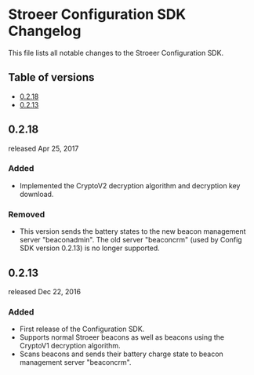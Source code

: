 # Stroeer Configuration SDK Changelog

This file lists all notable changes to the Stroeer Configuration SDK.

## Table of versions
<!-- TOC depthFrom:2 depthTo:6 withLinks:1 updateOnSave:1 -->

* [0.2.18](#0218)
* [0.2.13](#0213)

<!-- /TOC -->

## 0.2.18
released Apr 25, 2017
### Added
* Implemented the CryptoV2 decryption algorithm and decryption key download.

### Removed
* This version sends the battery states to the new beacon management server "beaconadmin". The old server "beaconcrm" (used by Config SDK version 0.2.13) is no longer supported.


## 0.2.13
released Dec 22, 2016
### Added
* First release of the Configuration SDK.
* Supports normal Stroeer beacons as well as beacons using the CryptoV1 decryption algorithm.
* Scans beacons and sends their battery charge state to beacon management server "beaconcrm".